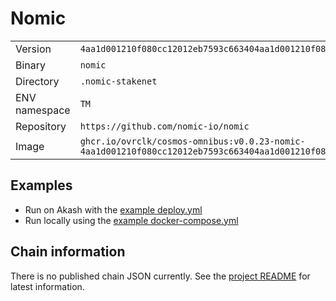 # Nomic

| | |
|---|---|
|Version|`4aa1d001210f080cc12012eb7593c663404aa1d001210f080cc12012eb7593c66340fc7cb3`|
|Binary|`nomic`|
|Directory|`.nomic-stakenet`|
|ENV namespace|`TM`|
|Repository|`https://github.com/nomic-io/nomic`|
|Image|`ghcr.io/ovrclk/cosmos-omnibus:v0.0.23-nomic-4aa1d001210f080cc12012eb7593c663404aa1d001210f080cc12012eb7593c66340fc7cb3`|

## Examples

- Run on Akash with the [example deploy.yml](./deploy.yml)
- Run locally using the [example docker-compose.yml](./docker-compose.yml)

## Chain information

There is no published chain JSON currently. See the [project README](https://github.com/nomic-io/nomic) for latest information.
